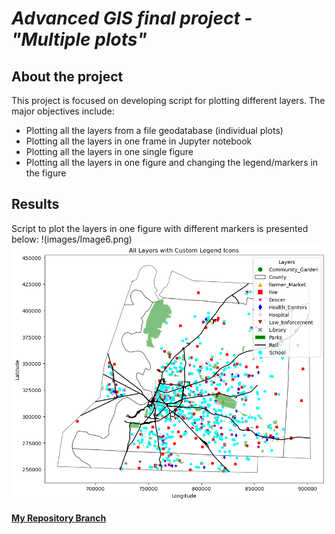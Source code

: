 # *Advanced GIS final project - "Multiple plots"*
## **About the project**
This project is focused on developing script for plotting different layers. The major objectives include:
- Plotting all the layers from a file geodatabase (individual plots)
- Plotting all the  layers in one frame in Jupyter notebook
- Plotting all the layers in one single figure
- Plotting all the layers in one figure and changing the legend/markers in the figure

## **Results**
Script to plot the layers in one figure with different markers is presented below:
!(images/Image6.png)
![graphic](images/Project_plot.png)





[**My Repository Branch**](https://github.com/KarinaAnzar/GIS_Plotting.git)

